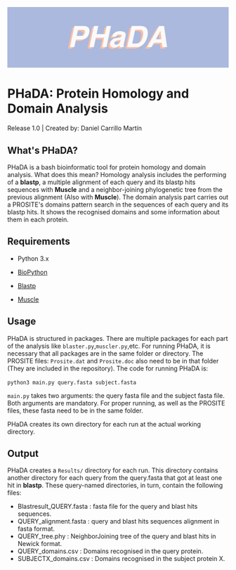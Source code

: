 ![logo](/picturename.jpg)

# PHaDA: Protein Homology and Domain Analysis

Release 1.0 | Created by: Daniel Carrillo Martín

## What's PHaDA?

PHaDA is a bash bioinformatic tool for protein homology and domain analysis. What does this mean? Homology analysis includes the performing of a **blastp**, a multiple alignment of each query and its blastp hits sequences with **Muscle** and a neighbor-joining phylogenetic tree from the previous alignment (Also with **Muscle**). The domain analysis part carries out a PROSITE's domains pattern search in the sequences of each query and its blastp hits. It shows the recognised domains and some information about them in each protein. 

## Requirements

- Python 3.x

- [BioPython](https://biopython.org/)

- [Blastp](https://blast.ncbi.nlm.nih.gov/Blast.cgi?PAGE_TYPE=BlastDocs&DOC_TYPE=Download)

- [Muscle](https://www.drive5.com/muscle/)

## Usage 

PHaDA is structured in packages. There are multiple packages for each part of the analysis like `blaster.py`,`muscler.py`,etc. For running PHaDA, it is necessary that all packages are in the same folder or directory. The PROSITE files: `Prosite.dat` and `Prosite.doc` also need to be in that folder (They are included in the repository). The code for running PHaDA is:

`python3 main.py query.fasta subject.fasta`

`main.py` takes two arguments: the query fasta file and the subject fasta file. Both arguments are mandatory. For proper running, as well as the PROSITE files, these fasta need to be in the same folder.

PHaDA creates its own directory for each run at the actual working directory. 

## Output

PHaDA creates a `Results/` directory for each run. This directory contains another directory for each query from the query.fasta that got at least one hit in **blastp**. These query-named directories, in turn, contain the following files:

- Blastresult_QUERY.fasta : fasta file for the query and blast hits sequences.
- QUERY_alignment.fasta : query and blast hits sequences alignment in fasta format.
- QUERY_tree.phy : NeighborJoining tree of the query and blast hits in Newick format.
- QUERY_domains.csv : Domains recognised in the query protein.
- SUBJECTX_domains.csv : Domains recognised in the subject protein X.
